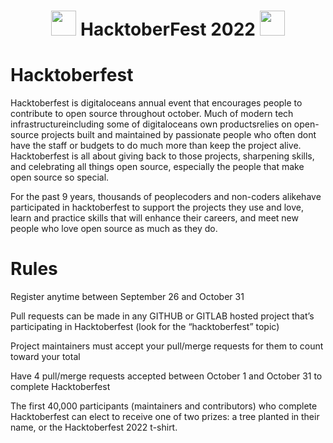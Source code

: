 <h1 align="center"> <img src= "https://octodex.github.com/images/original.png" width= "40" /> HacktoberFest 2022 <img src= "https://octodex.github.com/images/original.png" width= "40" /> </h1>

# Hacktoberfest

Hacktoberfest is digitaloceans annual event that encourages people to contribute to open source throughout october. Much of modern tech infrastructureincluding some of digitaloceans own productsrelies on open-source projects built and maintained by passionate people who often dont have the staff or budgets to do much more than keep the project alive. Hacktoberfest is all about giving back to those projects, sharpening skills, and celebrating all things open source, especially the people that make open source so special.

For the past 9 years, thousands of peoplecoders and non-coders alikehave participated in hacktoberfest to support the projects they use and love, learn and practice skills that will enhance their careers, and meet new people who love open source as much as they do.

# Rules

Register anytime between September 26 and October 31

Pull requests can be made in any GITHUB or GITLAB hosted project that’s participating in Hacktoberfest (look for the “hacktoberfest” topic)

Project maintainers must accept your pull/merge requests for them to count toward your total

Have 4 pull/merge requests accepted between October 1 and October 31 to complete Hacktoberfest

The first 40,000 participants (maintainers and contributors) who complete Hacktoberfest can elect to receive one of two prizes: a tree planted in their name, or the Hacktoberfest 2022 t-shirt.